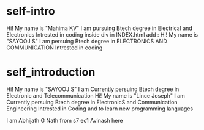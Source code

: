 

# self-intro
Hi! My name is "Mahima KV"
I am pursuing Btech degree in Electrical and Electronics
Intrested in coding
inside div in INDEX.html add :
Hi! My name is "SAYOOJ S"
I am persuing Btech degree in ELECTRONICS AND COMMUNICATION
Intrested in coding

# self_introduction
Hi! My name is "SAYOOJ S"
I am Currently persuing Btech degree in Electronic and Telecommunication
Hi! My name is "Lince Joseph"
I am Currently persuing Btech degree in ElectronicS and Communication Engineering
Intrested in Coding and to learn new programming languages

I am Abhijath G Nath from s7 ec1
Avinash here
